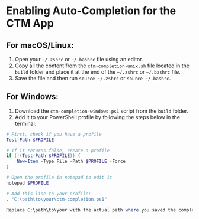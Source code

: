 # Enabling Auto-Completion for the CTM App

## For macOS/Linux:

1. Open your `~/.zshrc` or `~/.bashrc` file using an editor.
2. Copy all the content from the `ctm-completion-unix.sh` file located in the `build` folder and place it at the end of the `~/.zshrc` or `~/.bashrc` file.
3. Save the file and then run `source ~/.zshrc` or `source ~/.bashrc`.

## For Windows:

1. Download the `ctm-completion-windows.ps1` script from the `build` folder.
2. Add it to your PowerShell profile by following the steps below in the terminal:

```powershell
# First, check if you have a profile
Test-Path $PROFILE

# If it returns false, create a profile
if (!(Test-Path $PROFILE)) {
    New-Item -Type File -Path $PROFILE -Force
}

# Open the profile in notepad to edit it
notepad $PROFILE

# Add this line to your profile:
. "C:\path\to\your\ctm-completion.ps1"

Replace C:\path\to\your with the actual path where you saved the completion script.

